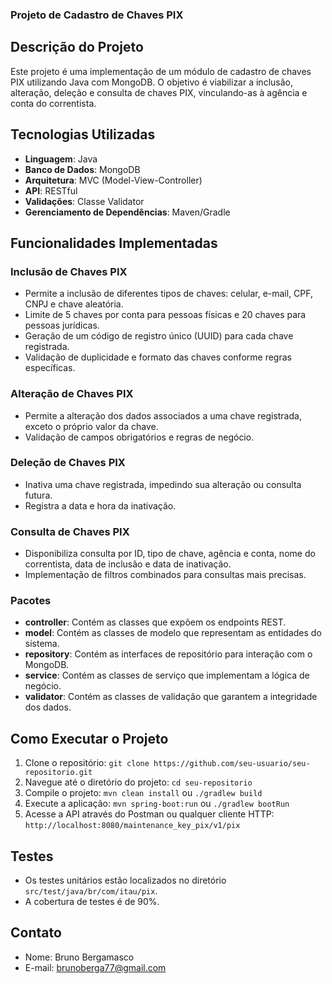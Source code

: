 ### Projeto de Cadastro de Chaves PIX

## Descrição do Projeto
Este projeto é uma implementação de um módulo de cadastro de chaves PIX utilizando Java com MongoDB. O objetivo é viabilizar a inclusão, alteração, deleção e consulta de chaves PIX, vinculando-as à agência e conta do correntista.

## Tecnologias Utilizadas
- **Linguagem**: Java
- **Banco de Dados**: MongoDB
- **Arquitetura**: MVC (Model-View-Controller)
- **API**: RESTful
- **Validações**: Classe Validator
- **Gerenciamento de Dependências**: Maven/Gradle

## Funcionalidades Implementadas
### Inclusão de Chaves PIX
- Permite a inclusão de diferentes tipos de chaves: celular, e-mail, CPF, CNPJ e chave aleatória.
- Limite de 5 chaves por conta para pessoas físicas e 20 chaves para pessoas jurídicas.
- Geração de um código de registro único (UUID) para cada chave registrada.
- Validação de duplicidade e formato das chaves conforme regras específicas.

### Alteração de Chaves PIX
- Permite a alteração dos dados associados a uma chave registrada, exceto o próprio valor da chave.
- Validação de campos obrigatórios e regras de negócio.

### Deleção de Chaves PIX
- Inativa uma chave registrada, impedindo sua alteração ou consulta futura.
- Registra a data e hora da inativação.

### Consulta de Chaves PIX
- Disponibiliza consulta por ID, tipo de chave, agência e conta, nome do correntista, data de inclusão e data de inativação.
- Implementação de filtros combinados para consultas mais precisas.


### Pacotes
- **controller**: Contém as classes que expõem os endpoints REST.
- **model**: Contém as classes de modelo que representam as entidades do sistema.
- **repository**: Contém as interfaces de repositório para interação com o MongoDB.
- **service**: Contém as classes de serviço que implementam a lógica de negócio.
- **validator**: Contém as classes de validação que garantem a integridade dos dados.

## Como Executar o Projeto
1. Clone o repositório: `git clone https://github.com/seu-usuario/seu-repositorio.git`
2. Navegue até o diretório do projeto: `cd seu-repositorio`
3. Compile o projeto: `mvn clean install` ou `./gradlew build`
4. Execute a aplicação: `mvn spring-boot:run` ou `./gradlew bootRun`
5. Acesse a API através do Postman ou qualquer cliente HTTP: `http://localhost:8080/maintenance_key_pix/v1/pix`


## Testes
- Os testes unitários estão localizados no diretório `src/test/java/br/com/itau/pix`.
- A cobertura de testes é de 90%.

## Contato
- Nome: Bruno Bergamasco
- E-mail: brunoberga77@gmail.com
